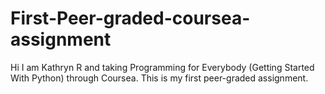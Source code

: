 # First-Peer-graded-coursea-assignment
Hi I am Kathryn R and taking Programming for Everybody (Getting Started With Python) through Coursea. This is my first peer-graded assignment.
